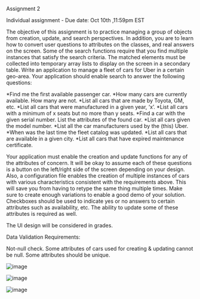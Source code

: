 Assignment 2 

Individual assignment - Due date: Oct 10th ,11:59pm EST

The objective of this assignment is to practice managing a group of objects from creation, update, and search perspectives. In addition, you are to learn how to convert user questions to attributes on the classes, and real answers on the screen. Some of the search functions require that you find multiple instances that satisfy the search criteria. The matched elements must be collected into temporary array lists to display on the screen in a secondary table. Write an application to manage a fleet of cars for Uber in a certain geo-area. Your application should enable search to answer the following questions:

*Find me the first available passenger car.
*How many cars are currently available. How many are not.
*List all cars that are made by Toyota, GM, etc.
*List all cars that were manufactured in a given year, ‘x’.
*List all cars with a minimum of x seats but no more than y seats.
*Find a car with the given serial number. List the attributes of the found car.
*List all cars given the model number.
*List all the car manufacturers used by the (this) Uber.
*When was the last time the fleet catalog was updated.
*List all cars that are available in a given city.
*List all cars that have expired maintenance certificate.
 

Your application must enable the creation and update functions for any of the attributes of concern. It will be okay to assume each of these questions is a button on the left/right side of the screen depending on your design. Also, a configuration file enables the creation of multiple instances of cars with various characteristics consistent with the requirements above. This will save you from having to retype the same thing multiple times. Make sure to create enough variations to enable a good demo of your solution. Checkboxes should be used to indicate yes or no answers to certain attributes such as availability, etc. The ability to update some of these attributes is required as well.

The UI design will be considered in grades.

Data Validation Requirements:

Not-null check. Some attributes of cars used for creating & updating cannot be null.
Some attributes should be unique.

![image](https://user-images.githubusercontent.com/91388153/136730767-f09c0d56-ecfd-4cba-930f-50afa7eaabc9.png)

![image](https://user-images.githubusercontent.com/91388153/136730940-d6a1190a-9c09-44e6-884d-eb08310eaa39.png)

![image](https://user-images.githubusercontent.com/91388153/136730982-59016e3f-b741-47c4-80e9-6b54eef5ea9e.png)
